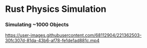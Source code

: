 # Rust Physics Simulation


### Simulating ~1000 Objects 

https://user-images.githubusercontent.com/68112904/221362503-30fc307d-81da-43b6-af78-fe1de1ad881c.mp4

